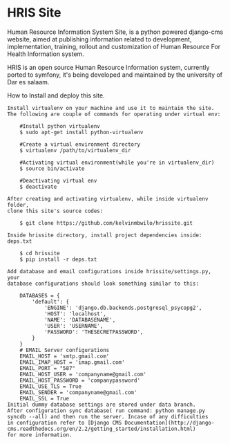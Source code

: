HRIS Site
==========
Human Resource Information System Site, is a python powered django-cms website,
aimed at publishing information related to development, implementation, training,
rollout and customization of Human Resource For Health Information system.

HRIS is an open source Human Resource Information system, currently ported to
symfony, it's being developed and maintained by the university of Dar es salaam.

How to Install and deploy this site.
~~~~~~~~~~~~~~~~~~~~~~~~~~~~~~~~~~~~
Install virtualenv on your machine and use it to maintain the site.
The following are couple of commands for operating under virtual env:

	#Install python virtualenv
	$ sudo apt-get install python-virtualenv
	
	#Create a virtual environment directory
	$ virtualenv /path/to/virtualenv_dir
	
	#Activating virtual environment(while you're in virtualenv_dir)
	$ source bin/activate
	
	#Deactivating virtual env
	$ deactivate

After creating and activating virtualenv, while inside virtualenv folder,
clone this site's source codes:
	
	$ git clone https://github.com/kelvinmbwilo/hrissite.git

Inside hrissite directory, install project dependencies inside: deps.txt
	
	$ cd hrissite
	$ pip install -r deps.txt

Add database and email configurations inside hrissite/settings.py, your
database configurations should look something similar to this:
	
	DATABASES = {
		'default': {
			'ENGINE': 'django.db.backends.postgresql_psycopg2',
			'HOST': 'localhost',
			'NAME': 'DATABASENAME',
			'USER': 'USERNAME',
			'PASSWORD': 'THESECRETPASSWORD',
		}
	}
	# EMAIL Server configurations
	EMAIL_HOST = 'smtp.gmail.com'
	EMAIL_IMAP_HOST = 'imap.gmail.com'
	EMAIL_PORT = "587"
	EMAIL_HOST_USER = 'companyname@gmail.com'
	EMAIL_HOST_PASSWORD = 'companypassword'
	EMAIL_USE_TLS = True
	EMAIL_SENDER = 'companyname@gmail.com'
	EMAIL_SSL = True
Initial dummy database settings are stored under data branch.
After configuration sync database( run command: python manage.py syncdb --all) and then run the server. Incase of any difficulties
in configuration refer to [Django CMS Documentation](http://django-cms.readthedocs.org/en/2.2/getting_started/installation.html)
for more information.
